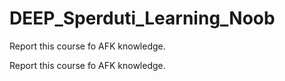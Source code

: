 # DEEP_Sperduti_Learning_Noob
Report this course fo AFK knowledge.


Report this course fo AFK knowledge.

